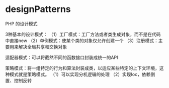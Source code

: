 # designPatterns
PHP 的设计模式

3种基本的设计模式：
（1）工厂模式：工厂方法或者类生成对象，而不是在代码中直接new
（2）单例模式：使某个类的对象仅允许创建一个
（3）注册模式：主要用来解决全局共享和交换对象

适配器模式：可以将截然不同的函数接口封装成统一的API

策略模式：将一组特定的行为和算法封装成类，以适应某些特定的上下文环境，这种模式就是策略模式。
（1）可以实现分机逻辑的处理
（2）实现Ioc，依赖倒置、控制反转